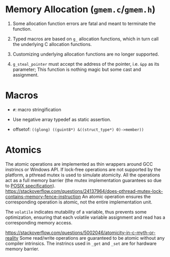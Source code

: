 # Memory Allocation (`gmem.c`/`gmem.h`)

1. Some allocation function errors are fatal and meant to terminate the function.

2. Typed macros are based on `g_` allocation functions, which in turn call the underlying C allocation functions.

3. Customizing underlying allocation functions are no longer supported.

4. `g_steal_pointer` must accept the address of the pointer, i.e. `&pp` as its parameter; This function is nothing magic but some cast and assignment.

# Macros

- `#`: macro stringification

- Use negative array typedef as static assertion.

- offsetof: `((glong) ((guint8*) &((struct_type*) 0)->member))`

# Atomics

The atomic operations are implemented as thin wrappers around GCC instrincs or Windows API. If lock-free operations are not supported by the platform, a pthread mutex is used to simulate atomicity. All the operations act as a full memory barrier (the mutex implementation guarantees so due to [POSIX specification](https://pubs.opengroup.org/onlinepubs/9699919799/basedefs/V1_chap04.html#tag_04_12)).
https://stackoverflow.com/questions/24137964/does-pthread-mutex-lock-contains-memory-fence-instruction
An atomic operation ensures the corresponding operation is atomic, not the entire implementation unit.

The `volatile` indicates mutability of a variable, thus prevents some optimization, ensuring that each volatile variable assignment and read has a corresponding memory access.

https://stackoverflow.com/questions/5002046/atomicity-in-c-myth-or-reality
Some read/write operations are guaranteed to be atomic without any compiler intrinsics.
The instrincs used in `_get` and `_set` are for hardware memory barrier. 
